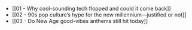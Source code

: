 - [[01 - Why cool-sounding tech flopped and could it come back]]
- [[02 - 90s pop culture’s hype for the new millennium—justified or not]]
- [[03 - Do New Age good-vibes anthems still hit today]]